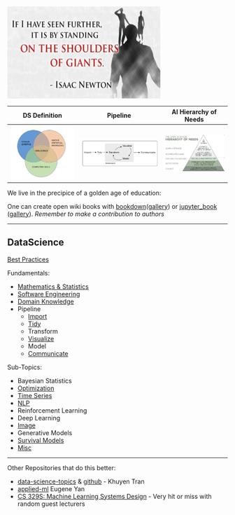 <img src="./images/Isaac_Newton_Quote.png" alt="drawing" width="350" height="210"/>

DS Definition              |  Pipeline                |  AI Hierarchy of Needs       |
:-------------------------:|:-------------------------:|:-------------------------:
![ds_venn_diagram](./images/ds_venn_diagram.png)  |  ![pipeline](./images/hadley_wickham_pipeline.png)  |  ![pipeline](./images/ai_hierarchy_of_needs.png)|


We live in the precipice of a golden age of education:

One can create open wiki books with [bookdown](https://github.com/rstudio/bookdown)([gallery](https://bookdown.org/)) or [jupyter_book](https://jupyterbook.org/intro.html) ([gallery](https://executablebooks.org/en/latest/gallery.html)). *Remember to make a contribution to authors*

---
**DataScience**
---

[Best Practices](./best_practices)

Fundamentals:
* [Mathematics & Statistics](math_and_stats)
* [Software Engineering](./Software_Engineering)
* [Domain Knowledge](./domain_knowledge)
* Pipeline
    * [Import](./import_and_prep)
    * [Tidy](./tidy_and_prep)
    * Transform
    * [Visualize](./visualize)
    * Model
    * [Communicate](./communicate)
 
Sub-Topics:
* Bayesian Statistics
* [Optimization](./optimization)
* [Time Series](./time_series)
* [NLP](./nlp)
* Reinforcement Learning  
* Deep Learning 
* [Image](./image)
* Generative Models
* [Survival Models](./survival_models)
* [Misc](./misc)

---
Other Repositories that do this better:
  * [data-science-topics](https://khuyentran1401.github.io/Data-science/) & [github](https://github.com/khuyentran1401/Data-science#data-science-portfolio) - Khuyen Tran
  * [applied-ml](https://github.com/eugeneyan/applied-ml) Eugene Yan
  * [CS 329S: Machine Learning Systems Design](https://stanford-cs329s.github.io/syllabus.html) - Very hit or miss with random guest lecturers <Storing> 

